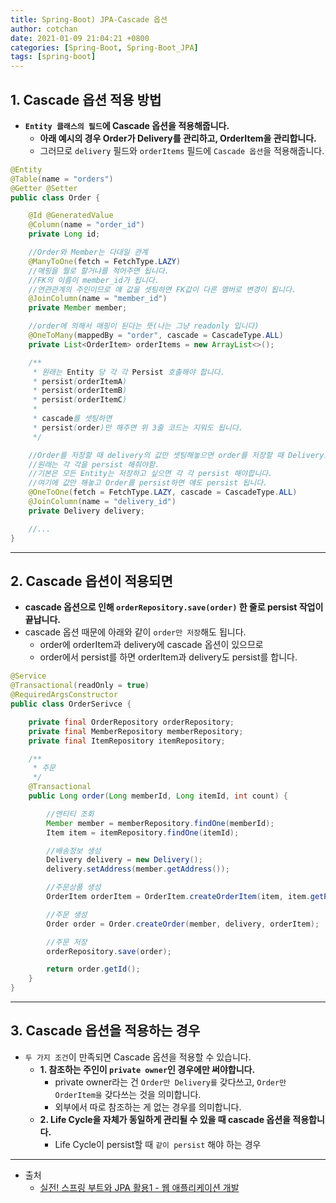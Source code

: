 ```yaml
---
title: Spring-Boot) JPA-Cascade 옵션 
author: cotchan 
date: 2021-01-09 21:04:21 +0800 
categories: [Spring-Boot, Spring-Boot_JPA]
tags: [spring-boot] 
---
```


## 1. Cascade 옵션 적용 방법

+ **`Entity 클래스의 필드`에 Cascade 옵션을 적용해줍니다.**
  + **아래 예시의 경우 Order가 Delivery를 관리하고, OrderItem을 관리합니다.**
  + 그러므로 `delivery` 필드와 `orderItems` 필드에 `Cascade 옵션`을 적용해줍니다.

```java
@Entity
@Table(name = "orders")
@Getter @Setter
public class Order {

    @Id @GeneratedValue
    @Column(name = "order_id")
    private Long id;

    //Order와 Member는 다대일 관계
    @ManyToOne(fetch = FetchType.LAZY)
    //매핑을 뭘로 할거냐를 적어주면 됩니다.
    //FK의 이름이 member_id가 됩니다.
    //연관관계의 주인이므로 얘 값을 셋팅하면 FK값이 다른 멤버로 변경이 됩니다.
    @JoinColumn(name = "member_id")
    private Member member;

    //order에 의해서 매핑이 된다는 뜻(나는 그냥 readonly 입니다)
    @OneToMany(mappedBy = "order", cascade = CascadeType.ALL)
    private List<OrderItem> orderItems = new ArrayList<>();

    /**
     * 원래는 Entity 당 각 각 Persist 호출해야 합니다.
     * persist(orderItemA)
     * persist(orderItemB)
     * persist(orderItemC)
     *
     * cascade를 셋팅하면
     * persist(order)만 해주면 위 3줄 코드는 지워도 됩니다.
     */

    //Order를 저장할 때 delivery의 값만 셋팅해놓으면 order를 저장할 때 Delivery도 persist 해줍니다.
    //원래는 각 각을 persist 해줘야함.
    //기본은 모든 Entity는 저장하고 싶으면 각 각 persist 해야합니다.
    //여기에 값만 해놓고 Order를 persist하면 얘도 persist 됩니다.
    @OneToOne(fetch = FetchType.LAZY, cascade = CascadeType.ALL)
    @JoinColumn(name = "delivery_id")
    private Delivery delivery;

    //...
}
```

---

## 2. Cascade 옵션이 적용되면

+ **cascade 옵션으로 인해 `orderRepository.save(order)` 한 줄로 persist 작업이 끝납니다.**
+ cascade 옵션 때문에 아래와 같이 `order만 저장`해도 됩니다.
  + order에 orderItem과 delivery에 cascade 옵션이 있으므로
  + order에서 persist를 하면 orderItem과 delivery도 persist를 합니다.


```java
@Service
@Transactional(readOnly = true)
@RequiredArgsConstructor
public class OrderSerivce {

    private final OrderRepository orderRepository;
    private final MemberRepository memberRepository;
    private final ItemRepository itemRepository;

    /**
     * 주문
     */
    @Transactional
    public Long order(Long memberId, Long itemId, int count) {

        //엔티티 조회
        Member member = memberRepository.findOne(memberId);
        Item item = itemRepository.findOne(itemId);

        //배송정보 생성
        Delivery delivery = new Delivery();
        delivery.setAddress(member.getAddress());

        //주문상품 생성
        OrderItem orderItem = OrderItem.createOrderItem(item, item.getPrice(), count);

        //주문 생성
        Order order = Order.createOrder(member, delivery, orderItem);

        //주문 저장
        orderRepository.save(order);

        return order.getId();
    }
}
```

---

## 3. Cascade 옵션을 적용하는 경우

+ `두 가지 조건`이 만족되면 Cascade 옵션을 적용할 수 있습니다.
  + **1. 참조하는 주인이 `private owner`인 경우에만 써야합니다.**
    + private owner라는 건 `Order만 Delivery를` 갖다쓰고, `Order만 OrderItem을` 갖다쓰는 것을 의미합니다.
    + 외부에서 따로 참조하는 게 없는 경우를 의미합니다.
  + **2. Life Cycle을 자체가 동일하게 관리될 수 있을 때 cascade 옵션을 적용합니다.**
    + Life Cycle이 persist할 때 `같이 persist` 해야 하는 경우


---

+ 출처
    + [실전! 스프링 부트와 JPA 활용1 - 웹 애플리케이션 개발](https://www.inflearn.com/course/%EC%8A%A4%ED%94%84%EB%A7%81%EB%B6%80%ED%8A%B8-JPA-%ED%99%9C%EC%9A%A9-1/dashboard)

